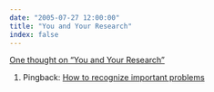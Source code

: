 ```yaml
---
date: "2005-07-27 12:00:00"
title: "You and Your Research"
index: false
---
```


[One thought on &ldquo;You and Your Research&rdquo;](/lemire/blog/2005/07-27-you-and-your-research)

<ol class="comment-list">
<li id="comment-49543" class="pingback even thread-even depth-1">
<div class="comment-body">
Pingback: <a href="https://lemire.me/blog/2007/11/13/how-to-recognize-important-problems/" class="url" rel="ugc">How to recognize important problems</a> </div>
</li>
</ol>
